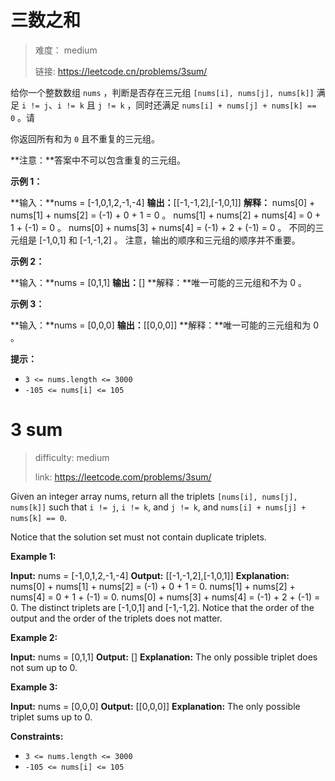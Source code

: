 # 三数之和

> 难度： medium
>
> 链接: https://leetcode.cn/problems/3sum/

给你一个整数数组 `nums` ，判断是否存在三元组 `[nums[i], nums[j], nums[k]]` 满足 `i != j`、`i != k` 且 `j != k` ，同时还满足 `nums[i] + nums[j] + nums[k] == 0` 。请

你返回所有和为 `0` 且不重复的三元组。

**注意：**答案中不可以包含重复的三元组。

**示例 1：**

**输入：**nums = [-1,0,1,2,-1,-4]
**输出：**[[-1,-1,2],[-1,0,1]]
**解释：**
nums[0] + nums[1] + nums[2] = (-1) + 0 + 1 = 0 。
nums[1] + nums[2] + nums[4] = 0 + 1 + (-1) = 0 。
nums[0] + nums[3] + nums[4] = (-1) + 2 + (-1) = 0 。
不同的三元组是 [-1,0,1] 和 [-1,-1,2] 。
注意，输出的顺序和三元组的顺序并不重要。

**示例 2：**

**输入：**nums = [0,1,1]
**输出：**[]
**解释：**唯一可能的三元组和不为 0 。

**示例 3：**

**输入：**nums = [0,0,0]
**输出：**[[0,0,0]]
**解释：**唯一可能的三元组和为 0 。

**提示：**

-   `3 <= nums.length <= 3000`
-   `-105 <= nums[i] <= 105`

# 3 sum

> difficulty: medium
>
> link: https://leetcode.com/problems/3sum/

Given an integer array nums, return all the triplets `[nums[i], nums[j], nums[k]]` such that `i != j`, `i != k`, and `j != k`, and `nums[i] + nums[j] + nums[k] == 0`.

Notice that the solution set must not contain duplicate triplets.

**Example 1:**

**Input:** nums = [-1,0,1,2,-1,-4]
**Output:** [[-1,-1,2],[-1,0,1]]
**Explanation:**
nums[0] + nums[1] + nums[2] = (-1) + 0 + 1 = 0.
nums[1] + nums[2] + nums[4] = 0 + 1 + (-1) = 0.
nums[0] + nums[3] + nums[4] = (-1) + 2 + (-1) = 0.
The distinct triplets are [-1,0,1] and [-1,-1,2].
Notice that the order of the output and the order of the triplets does not matter.

**Example 2:**

**Input:** nums = [0,1,1]
**Output:** []
**Explanation:** The only possible triplet does not sum up to 0.

**Example 3:**

**Input:** nums = [0,0,0]
**Output:** [[0,0,0]]
**Explanation:** The only possible triplet sums up to 0.

**Constraints:**

-   `3 <= nums.length <= 3000`
-   `-105 <= nums[i] <= 105`
